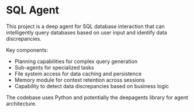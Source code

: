 <!-- Use this file to provide workspace-specific custom instructions to Copilot. For more details, visit https://code.visualstudio.com/docs/copilot/copilot-customization#_use-a-githubcopilotinstructionsmd-file -->

# SQL Agent

This project is a deep agent for SQL database interaction that can intelligently query databases based on user input and identify data discrepancies.

Key components:
- Planning capabilities for complex query generation
- Sub-agents for specialized tasks
- File system access for data caching and persistence
- Memory module for context retention across sessions
- Capability to detect data discrepancies based on business logic

The codebase uses Python and potentially the deepagents library for agent architecture.
